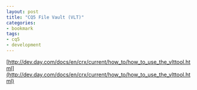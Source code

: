 ```yaml
---
layout: post
title: "CQ5 File Vault (VLT)"
categories:
- bookmark
tags:
- cq5
- development
---
```

[http://dev.day.com/docs/en/crx/current/how_to/how_to_use_the_vlttool.html](http://dev.day.com/docs/en/crx/current/how_to/how_to_use_the_vlttool.html)
